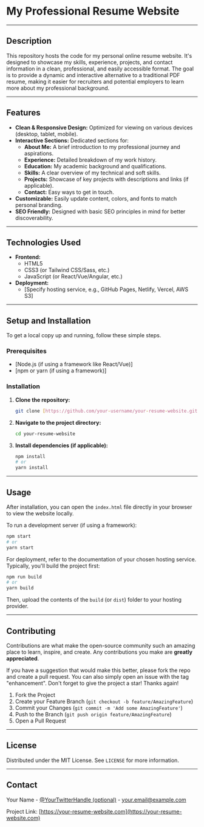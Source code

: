 # My Professional Resume Website

---

## Description

This repository hosts the code for my personal online resume website. It's designed to showcase my skills, experience, projects, and contact information in a clean, professional, and easily accessible format. The goal is to provide a dynamic and interactive alternative to a traditional PDF resume, making it easier for recruiters and potential employers to learn more about my professional background.

---

## Features

* **Clean & Responsive Design:** Optimized for viewing on various devices (desktop, tablet, mobile).
* **Interactive Sections:** Dedicated sections for:
    * **About Me:** A brief introduction to my professional journey and aspirations.
    * **Experience:** Detailed breakdown of my work history.
    * **Education:** My academic background and qualifications.
    * **Skills:** A clear overview of my technical and soft skills.
    * **Projects:** Showcase of key projects with descriptions and links (if applicable).
    * **Contact:** Easy ways to get in touch.
* **Customizable:** Easily update content, colors, and fonts to match personal branding.
* **SEO Friendly:** Designed with basic SEO principles in mind for better discoverability.

---

## Technologies Used

* **Frontend:**
    * HTML5
    * CSS3 (or Tailwind CSS/Sass, etc.)
    * JavaScript (or React/Vue/Angular, etc.)
* **Deployment:**
    * [Specify hosting service, e.g., GitHub Pages, Netlify, Vercel, AWS S3]


---

## Setup and Installation

To get a local copy up and running, follow these simple steps.

### Prerequisites

* [Node.js (if using a framework like React/Vue)]
* [npm or yarn (if using a framework)]

### Installation

1.  **Clone the repository:**
    ```bash
    git clone [https://github.com/your-username/your-resume-website.git](https://github.com/your-username/your-resume-website.git)
    ```
2.  **Navigate to the project directory:**
    ```bash
    cd your-resume-website
    ```
3.  **Install dependencies (if applicable):**
    ```bash
    npm install
    # or
    yarn install
    ```

---

## Usage

After installation, you can open the `index.html` file directly in your browser to view the website locally.

To run a development server (if using a framework):
```bash
npm start
# or
yarn start
```

For deployment, refer to the documentation of your chosen hosting service. Typically, you'll build the project first:
```bash
npm run build
# or
yarn build
```
Then, upload the contents of the `build` (or `dist`) folder to your hosting provider.

---

## Contributing

Contributions are what make the open-source community such an amazing place to learn, inspire, and create. Any contributions you make are **greatly appreciated**.

If you have a suggestion that would make this better, please fork the repo and create a pull request. You can also simply open an issue with the tag "enhancement".
Don't forget to give the project a star! Thanks again!

1.  Fork the Project
2.  Create your Feature Branch (`git checkout -b feature/AmazingFeature`)
3.  Commit your Changes (`git commit -m 'Add some AmazingFeature'`)
4.  Push to the Branch (`git push origin feature/AmazingFeature`)
5.  Open a Pull Request

---

## License

Distributed under the MIT License. See `LICENSE` for more information.

---

## Contact

Your Name - [@YourTwitterHandle (optional)](https://twitter.com/yourhandle) - your.email@example.com

Project Link: [https://your-resume-website.com](https://your-resume-website.com)
